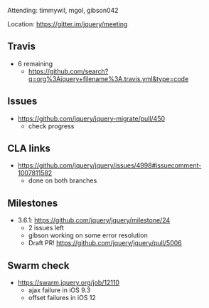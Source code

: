Attending: timmywil, mgol, gibson042

Location: https://gitter.im/jquery/meeting

## Travis
* 6 remaining
    - https://github.com/search?q=org%3Ajquery+filename%3A.travis.yml&type=code 

## Issues
* https://github.com/jquery/jquery-migrate/pull/450
    - check progress

## CLA links
* https://github.com/jquery/jquery/issues/4998#issuecomment-1007811582
    - done on both branches

## Milestones
* 3.6.1: https://github.com/jquery/jquery/milestone/24
    - 2 issues left
    - gibson working on some error resolution
    - Draft PR! https://github.com/jquery/jquery/pull/5006 

## Swarm check
* https://swarm.jquery.org/job/12110 
    - ajax failure in iOS 9.3
    - offset failures in iOS 12
